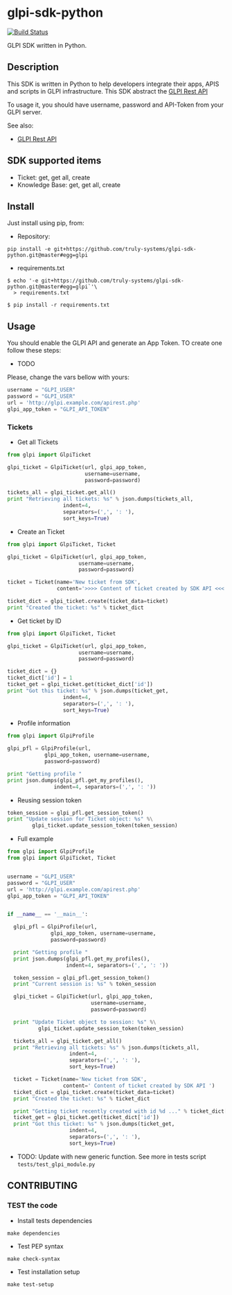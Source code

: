 # glpi-sdk-python

[![Build Status](https://travis-ci.org/truly-systems/glpi-sdk-python.svg?branch=master)](https://travis-ci.org/truly-systems/glpi-sdk-python)

GLPI SDK written in Python.

## Description

This SDK is written in Python to help developers integrate their apps, APIS
and scripts in GLPI infrastructure. This SDK abstract the [GLPI Rest API](https://github.com/glpi-project/glpi/blob/9.1/bugfixes/apirest.md)

To usage it, you should have username, password and API-Token from your GLPI
server.

See also:
* [GLPI Rest API](https://github.com/glpi-project/glpi/blob/9.1/bugfixes/apirest.md#list-searchoptions)

## SDK supported items

* Ticket: get, get all, create
* Knowledge Base: get, get all, create

## Install

Just install using pip, from:

* Repository:

`pip install -e git+https://github.com/truly-systems/glpi-sdk-python.git@master#egg=glpi`

* requirements.txt

```shell
$ echo '-e git+https://github.com/truly-systems/glpi-sdk-python.git@master#egg=glpi`'\
  > requirements.txt

$ pip install -r requirements.txt
```

## Usage

You should enable the GLPI API and generate an App Token. TO create one follow these steps:

* TODO

Please, change the vars bellow with yours:

```python
username = "GLPI_USER"
password = "GLPI_USER"
url = 'http://glpi.example.com/apirest.php'
glpi_app_token = "GLPI_API_TOKEN"

```

### Tickets

* Get all Tickets

```python
from glpi import GlpiTicket

glpi_ticket = GlpiTicket(url, glpi_app_token,
                         username=username,
                         password=password)

tickets_all = glpi_ticket.get_all()
print "Retrieving all tickets: %s" % json.dumps(tickets_all,
                  indent=4,
                  separators=(',', ': '),
                  sort_keys=True)
```

* Create an Ticket

```python
from glpi import GlpiTicket, Ticket

glpi_ticket = GlpiTicket(url, glpi_app_token,
                       username=username,
                       password=password)

ticket = Ticket(name='New ticket from SDK',
                content='>>>> Content of ticket created by SDK API <<<')

ticket_dict = glpi_ticket.create(ticket_data=ticket)
print "Created the ticket: %s" % ticket_dict

```

* Get ticket by ID

```python
from glpi import GlpiTicket, Ticket

glpi_ticket = GlpiTicket(url, glpi_app_token,
                       username=username,
                       password=password)

ticket_dict = {}
ticket_dict['id'] = 1
ticket_get = glpi_ticket.get(ticket_dict['id'])
print "Got this ticket: %s" % json.dumps(ticket_get,
                  indent=4,
                  separators=(',', ': '),
                  sort_keys=True)

```

* Profile information

```python
from glpi import GlpiProfile

glpi_pfl = GlpiProfile(url,
            glpi_app_token, username=username,
            password=password)

print "Getting profile "
print json.dumps(glpi_pfl.get_my_profiles(),
               indent=4, separators=(',', ': '))
```

* Reusing session token

```python
token_session = glpi_pfl.get_session_token()
print "Update session for Ticket object: %s" %\
        glpi_ticket.update_session_token(token_session)

```

* Full example

```python
from glpi import GlpiProfile
from glpi import GlpiTicket, Ticket


username = "GLPI_USER"
password = "GLPI_USER"
url = 'http://glpi.example.com/apirest.php'
glpi_app_token = "GLPI_API_TOKEN"


if __name__ == '__main__':

  glpi_pfl = GlpiProfile(url,
              glpi_app_token, username=username,
              password=password)

  print "Getting profile "
  print json.dumps(glpi_pfl.get_my_profiles(),
                   indent=4, separators=(',', ': '))

  token_session = glpi_pfl.get_session_token()
  print "Current session is: %s" % token_session

  glpi_ticket = GlpiTicket(url, glpi_app_token,
                           username=username,
                           password=password)

  print "Update Ticket object to session: %s" %\
          glpi_ticket.update_session_token(token_session)

  tickets_all = glpi_ticket.get_all()
  print "Retrieving all tickets: %s" % json.dumps(tickets_all,
                    indent=4,
                    separators=(',', ': '),
                    sort_keys=True)

  ticket = Ticket(name='New ticket from SDK',
                  content=' Content of ticket created by SDK API ')
  ticket_dict = glpi_ticket.create(ticket_data=ticket)
  print "Created the ticket: %s" % ticket_dict

  print "Getting ticket recently created with id %d ..." % ticket_dict['id']
  ticket_get = glpi_ticket.get(ticket_dict['id'])
  print "Got this ticket: %s" % json.dumps(ticket_get,
                    indent=4,
                    separators=(',', ': '),
                    sort_keys=True)

```

* TODO: Update with new generic function. See more in tests script `tests/test_glpi_module.py`


## CONTRIBUTING

### TEST the code

* Install tests dependencies

`make dependencies`

* Test PEP syntax

`make check-syntax`

* Test installation setup

`make test-setup`
